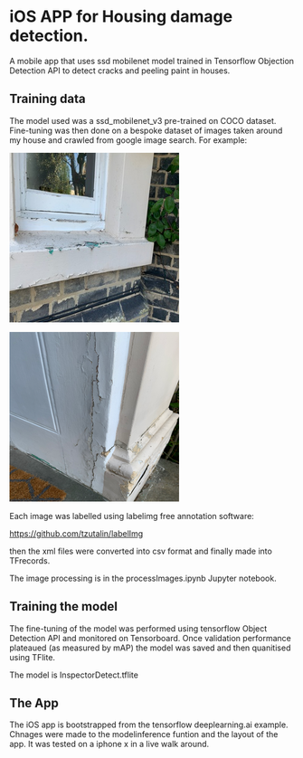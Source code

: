 # iOS APP for Housing damage detection.

A mobile app that uses ssd mobilenet model trained in Tensorflow Objection Detection API to detect cracks and peeling paint in houses.

## Training data 

The model used was a ssd_mobilenet_v3 pre-trained on COCO dataset.  Fine-tuning was then done on a bespoke dataset of images taken around my house and crawled from google image search.  For example:

![img1](toSortIMG_1606.jpg) 

![img1](toSortIMG_1585.png) 

Each image was labelled using labelimg free annotation software:

https://github.com/tzutalin/labelImg

then the xml files were converted into csv format and finally made into TFrecords.

The image processing is in the processImages.ipynb Jupyter notebook.

## Training the model

The fine-tuning of the model was performed using tensorflow Object Detection API and monitored on Tensorboard.  Once validation performance plateaued (as measured by mAP) the model was saved and then quanitised using TFlite.

The model is InspectorDetect.tflite

## The App

The iOS app is bootstrapped from the tensorflow deeplearning.ai example. Chnages were made to the modelinference funtion and the layout of the app.  It was tested on a iphone x in a live walk around.



